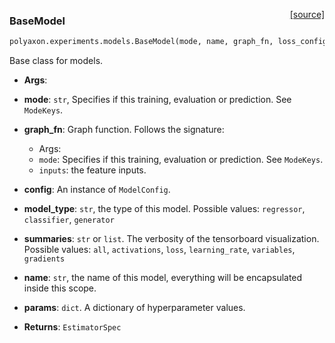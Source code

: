 <span style="float:right;">[[source]](https://github.com/polyaxon/polyaxon/blob/master/polyaxon/experiments/models.py#L17)</span>
### BaseModel

```python
polyaxon.experiments.models.BaseModel(mode, name, graph_fn, loss_config, optimizer_config, model_type, eval_metrics_config=None, summaries='all', clip_gradients=0.5, params=None)
```

Base class for models.

- __Args__:
- __mode__: `str`, Specifies if this training, evaluation or prediction. See `ModeKeys`.
- __graph_fn__: Graph function. Follows the signature:
	* Args:
	* `mode`: Specifies if this training, evaluation or prediction. See `ModeKeys`.
	* `inputs`: the feature inputs.
- __config__: An instance of `ModelConfig`.
- __model_type__: `str`, the type of this model.
	Possible values: `regressor`, `classifier`, `generator`
- __summaries__: `str` or `list`. The verbosity of the tensorboard visualization.
	Possible values: `all`, `activations`, `loss`, `learning_rate`, `variables`, `gradients`
- __name__: `str`, the name of this model, everything will be encapsulated inside this scope.
- __params__: `dict`. A dictionary of hyperparameter values.

- __Returns__:
`EstimatorSpec`
